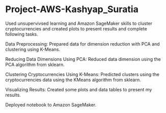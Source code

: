 # Project-AWS-Kashyap_Suratia

Used unsupervivsed learning and Amazon SageMaker skills to cluster cryptocurrencies and created plots to present results and complete following tasks.


Data Preprocessing: Prepared data for dimension reduction with PCA and clustering using K-Means.


Reducing Data Dimensions Using PCA: Reduced data dimension using the PCA algorithm from sklearn.


Clustering Cryptocurrencies Using K-Means: Predicted clusters using the cryptocurrencies data using the KMeans algorithm from sklearn.


Visualizing Results: Created some plots and data tables to present my results.


 Deployed notebook to Amazon SageMaker.
